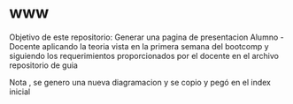 # www
Objetivo de este repositorio: 
Generar una pagina de presentacion Alumno - Docente aplicando la teoria vista en la primera semana del bootcomp y siguiendo los requerimientos proporcionados por el docente en el archivo repositorio de guia

Nota , se genero una nueva diagramacion y se copio y pegó en el index inicial